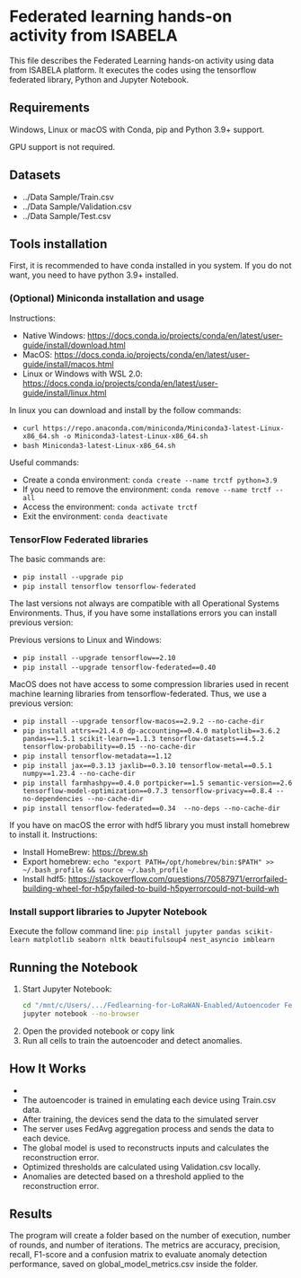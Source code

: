 # Federated learning hands-on activity from ISABELA

This file describes the Federated Learning hands-on activity using data from ISABELA platform. It executes the codes using the tensorflow federated library, Python and Jupyter Notebook.


## Requirements

Windows, Linux or macOS with Conda, pip and Python 3.9+ support. 

GPU support is not required.

## Datasets

- ../Data Sample/Train.csv
- ../Data Sample/Validation.csv
- ../Data Sample/Test.csv

<!-- ## Folder description

The root of the project is composed with two folders: 
- Dataset_ECUADOR_2019: Folder that contains the raw data from ISABELA.
- scripts: Folder data contains all the scripts to pre-processing and to run the federated learning codes.


The scripts folder is divided in three folders:
- [00_data_preprocessing](./scripts/00_data_preprocessing): it has the scripts to process the raw data. We do not need it for the current activity.
- [01_model_processing](./scripts/01_model_processing): it has the scripts to execute the machine learning process. *We wil work here :-)*
- [02_data_analysis](./scripts/02_data_analysis): it has some scripts to data analysis and graphs. Such codes can be used only for didactic reasons.
- [data_2019_processed](./scripts/data_2019_processed): it has the data that we will use in the activity. It is already ready. -->

## Tools installation

First, it is recommended to have conda installed in you system. If you do not want, you need to have python 3.9+ installed.

### (Optional) Miniconda installation and usage

Instructions:
- Native Windows: https://docs.conda.io/projects/conda/en/latest/user-guide/install/download.html
- MacOS: https://docs.conda.io/projects/conda/en/latest/user-guide/install/macos.html
- Linux or Windows with WSL 2.0: https://docs.conda.io/projects/conda/en/latest/user-guide/install/linux.html

In linux you can download and install by the follow commands:
- `curl https://repo.anaconda.com/miniconda/Miniconda3-latest-Linux-x86_64.sh -o Miniconda3-latest-Linux-x86_64.sh`
- `bash Miniconda3-latest-Linux-x86_64.sh`

Useful commands:
- Create a conda environment: `conda create --name trctf python=3.9`
- If you need to remove the environment: `conda remove --name trctf --all`
- Access the environment: `conda activate trctf`
- Exit the environment: `conda deactivate`

### TensorFlow Federated libraries

The basic commands are:
- `pip install --upgrade pip`
- `pip install tensorflow tensorflow-federated`

The last versions not always are compatible with all Operational Systems Environments. 
Thus, if you have some installations errors you can install previous version:

Previous versions to Linux and Windows:
- `pip install --upgrade tensorflow==2.10`
- `pip install --upgrade tensorflow-federated==0.40`

MacOS does not have access to some compression libraries used in recent machine learning libraries from tensorflow-federated. Thus, we use a previous version:
- `pip install --upgrade tensorflow-macos==2.9.2 --no-cache-dir`
- `pip install attrs==21.4.0 dp-accounting==0.4.0 matplotlib==3.6.2 pandas==1.5.1 scikit-learn==1.1.3 tensorflow-datasets==4.5.2 tensorflow-probability==0.15 --no-cache-dir`
- `pip install tensorflow-metadata==1.12`
- `pip install jax==0.3.13 jaxlib==0.3.10 tensorflow-metal==0.5.1 numpy==1.23.4 --no-cache-dir`
- `pip install farmhashpy==0.4.0 portpicker==1.5 semantic-version==2.6 tensorflow-model-optimization==0.7.3 tensorflow-privacy==0.8.4 --no-dependencies --no-cache-dir`
- `pip install tensorflow-federated==0.34  --no-deps --no-cache-dir`

If you have on macOS the error with hdf5 library you must install homebrew to install it. Instructions:
- Install HomeBrew: https://brew.sh
- Export homebrew: `echo "export PATH=/opt/homebrew/bin:$PATH" >> ~/.bash_profile && source ~/.bash_profile`
- Install hdf5: https://stackoverflow.com/questions/70587971/errorfailed-building-wheel-for-h5pyfailed-to-build-h5pyerrorcould-not-build-wh

### Install support libraries to Jupyter Notebook

Execute the follow command line: `pip install jupyter pandas scikit-learn matplotlib seaborn nltk beautifulsoup4 nest_asyncio imblearn`

<!-- ### Execute jupyter notebook

`jupyter notebook`


(Optional) You can specify the home jupyter folder --notebook-dir. Example: 

`jupyter notebook --notebook-dir=/mnt/d/Projetos/Federated-learning-hands-on-activity-from-ISABELA`

### Are you finished?

If you arrived here, you can enter the [01_model_processing](./scripts/01_model_processing) folder to read the instructions and execute the codes. -->

## Running the Notebook
1. Start Jupyter Notebook:
   ```bash
   cd "/mnt/c/Users/.../Fedlearning-for-LoRaWAN-Enabled/Autoencoder Federated Learning"
   jupyter notebook --no-browser
   ```
2. Open the provided notebook or copy link
3. Run all cells to train the autoencoder and detect anomalies.


## How It Works
-
- The autoencoder is trained in emulating each device using Train.csv data.
- After training, the devices send the data to the simulated server
- The server uses FedAvg aggregation process and sends the data to each device. 
- The global model is used to reconstructs inputs and calculates the reconstruction error.
- Optimized thresholds are calculated using Validation.csv locally. 
- Anomalies are detected based on a threshold applied to the reconstruction error.

## Results

The program will create a folder based on the number of execution, number of rounds, and number of iterations. The metrics are accuracy, precision, recall, F1-score and a confusion matrix to evaluate anomaly detection performance, saved on global_model_metrics.csv inside the folder. 
